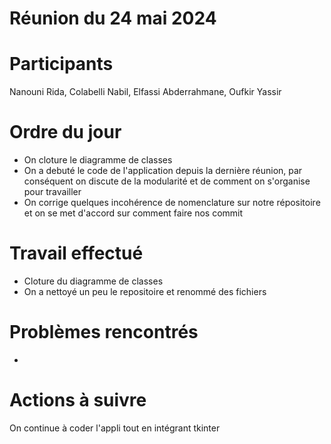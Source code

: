 # Réunion du 24 mai 2024

# Participants
Nanouni Rida, Colabelli Nabil, Elfassi Abderrahmane, Oufkir Yassir

# Ordre du jour
- On cloture le diagramme de classes
- On a debuté le code de l'application depuis la dernière réunion, par conséquent on discute de la modularité et de comment on s'organise pour travailler
- On corrige quelques incohérence de nomenclature sur notre répositoire et on se met d'accord sur comment faire nos commit

# Travail effectué
- Cloture du diagramme de classes
- On a nettoyé un peu le repositoire et renommé des fichiers

# Problèmes rencontrés
-

# Actions à suivre
On continue à coder l'appli tout en intégrant tkinter

